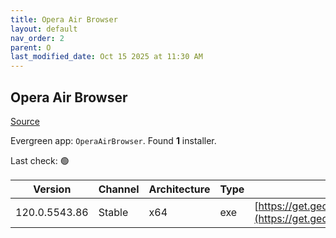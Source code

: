 ```yaml
---
title: Opera Air Browser
layout: default
nav_order: 2
parent: O
last_modified_date: Oct 15 2025 at 11:30 AM
---
```


## Opera Air Browser

[Source](https://www.opera.com/air/)

Evergreen app: `OperaAirBrowser`. Found **1** installer.

Last check: 🟢

| Version       | Channel | Architecture | Type | URI                                                                                                                                                                                                |
| ------------- | ------- | ------------ | ---- | -------------------------------------------------------------------------------------------------------------------------------------------------------------------------------------------------- |
| 120.0.5543.86 | Stable  | x64          | exe  | [https://get.geo.opera.com/pub/opera_air/120.0.5543.86/win/Opera_Air_120.0.5543.86_Setup_x64.exe](https://get.geo.opera.com/pub/opera_air/120.0.5543.86/win/Opera_Air_120.0.5543.86_Setup_x64.exe) |

